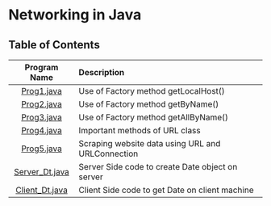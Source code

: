 # Networking in Java

## Table of Contents

| Program Name                     | Description                          |
| :-----------------------------:  | :--------------------------------    |
|[Prog1.java](Prog1.java)  |Use of Factory method getLocalHost()|
|[Prog2.java](Prog2.java)  |Use of Factory method getByName()|
|[Prog3.java](Prog3.java)  |Use of Factory method getAllByName()|
|[Prog4.java](Prog4.java)  |Important methods of URL class|
|[Prog5.java](Prog5.java)  |Scraping website data using URL and URLConnection|
|[Server_Dt.java](Server_Dt.java)  |Server Side code to create Date object on server|
|[Client_Dt.java](Client_Dt.java)  |Client Side code to get Date on client machine|